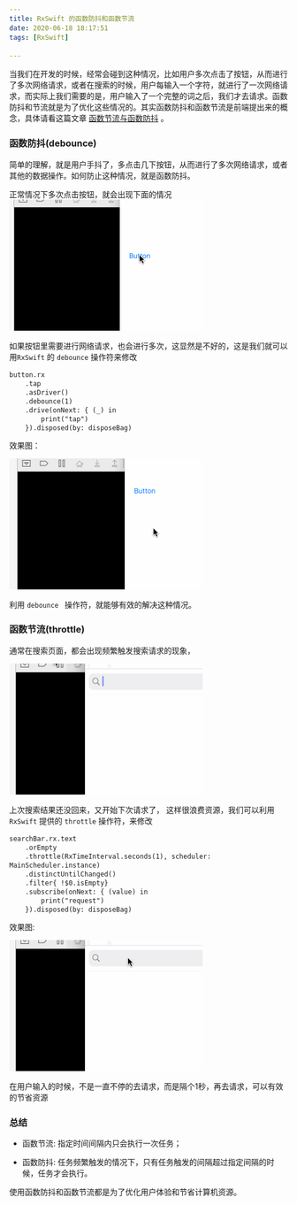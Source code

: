 ```yaml
---
title: RxSwift 的函数防抖和函数节流
date: 2020-06-18 18:17:51
tags: [RxSwift]

---
```



当我们在开发的时候，经常会碰到这种情况，比如用户多次点击了按钮，从而进行了多次网络请求，或者在搜索的时候，用户每输入一个字符，就进行了一次网络请求，而实际上我们需要的是，用户输入了一个完整的词之后，我们才去请求。函数防抖和节流就是为了优化这些情况的。其实函数防抖和函数节流是前端提出来的概念，具体请看这篇文章
[函数节流与函数防抖](https://juejin.im/entry/58c0379e44d9040068dc952f) 。

### 函数防抖(debounce)
简单的理解，就是用户手抖了，多点击几下按钮，从而进行了多次网络请求，或者其他的数据操作。如何防止这种情况，就是函数防抖。

正常情况下多次点击按钮，就会出现下面的情况
![](/images/btnclick.gif)

如果按钮里需要进行网络请求，也会进行多次，这显然是不好的，这是我们就可以用`RxSwift` 的 `debounce` 操作符来修改

```
button.rx
    .tap
    .asDriver()
    .debounce(1)
    .drive(onNext: { (_) in
        print("tap")
    }).disposed(by: disposeBag)
```
效果图：

![](/images/debounce.gif)

利用 `debounce ` 操作符，就能够有效的解决这种情况。

### 函数节流(throttle) 
通常在搜索页面，都会出现频繁触发搜索请求的现象，

![](/images/search.gif)

上次搜索结果还没回来，又开始下次请求了， 这样很浪费资源，我们可以利用`RxSwift` 提供的 `throttle` 操作符，来修改

```
searchBar.rx.text
    .orEmpty
    .throttle(RxTimeInterval.seconds(1), scheduler: MainScheduler.instance)
    .distinctUntilChanged()
    .filter{ !$0.isEmpty}
    .subscribe(onNext: { (value) in
        print("request")
    }).disposed(by: disposeBag)
```
效果图: 

![](/images/throttle.gif)

在用户输入的时候，不是一直不停的去请求，而是隔个1秒，再去请求，可以有效的节省资源

### 总结
* 函数节流: 指定时间间隔内只会执行一次任务；

* 函数防抖: 任务频繁触发的情况下，只有任务触发的间隔超过指定间隔的时候，任务才会执行。

使用函数防抖和函数节流都是为了优化用户体验和节省计算机资源。